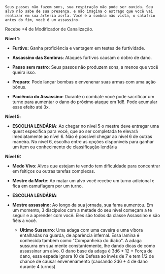 ```
Seus passos não fazem sons, sua respiração não pode ser ouvida. Seu alvo não sabe de sua presença, e não imagina o estrago que você vai realizar em sua árteria aorta. Você é a sombra não vista, o calafrio antes do fim, você é um assassino.
```

Recebe +4 de Modificador de Canalização.

**Nível 1**:
- **Furtivo:** Ganha proficiência e vantagem em testes de furtividade.
	
- **Assassino das Sombras**: Ataques furtivos causam o dobro de dano.

- **Passo sem rastro**: Seus passos não produzem sons, a menos que você queira isso.
	
- **Preparo:** Pode lançar bombas e envenenar suas armas com uma ação bônus.
	  
- **Paciência do Assassino:** Durante o combate você pode sacrificar um turno para aumentar o dano do próximo ataque em 1d8. Pode acumular esse efeito até 3x.

**Nível 5**:

- **ESCOLHA LENDÁRIA**: Ao chegar no nivel 5 o mestre deve entregar uma quest especifica para você, que ao ser completada te elevará imediatamente ao nível 6. Não é possível chegar ao nível 6 de outras maneira. No nivel 6, escolha entre as opções disponiveis para ganhar um item ou conhecimento de classificação lendária 

**Nível 6:**
- **Medo Vivo**: Alvos que estejam te vendo tem dificuldade para concentrar em feitiços ou outras tarefas complexas.
- **Mestre da Morte**: Ao matar um alvo você recebe um turno adicional e fica em camuflagem por um turno.

- **ESCOLHA LENDÁRIA**: 
- **Mestre assassino:** Ao longo da sua jornada, sua fama aumentou. Em um momento, 3 discípulos com a metade do seu nível começam a te seguir e a aprender com você. Eles são todos da classe Assassino e são fiéis a você.
  - **Ultimo Sussurro**: Uma adaga com uma caveira e uma víbora  entalhadas na guarda, de aparência infernal. Essa lamina é conhecida também como "Companheira do diabo". A adaga sussurra em sua mente constantemente, lhe dando dicas de como assassinar um alvo. O dano base da adaga é 3d6 + 12 + Força de dano, essa espada ignora 10 de Defesa ao invés de 7 e tem 1/2 de chance de causar envenenamento (causando 2d6 + 4 de dano durante 4 turnos)